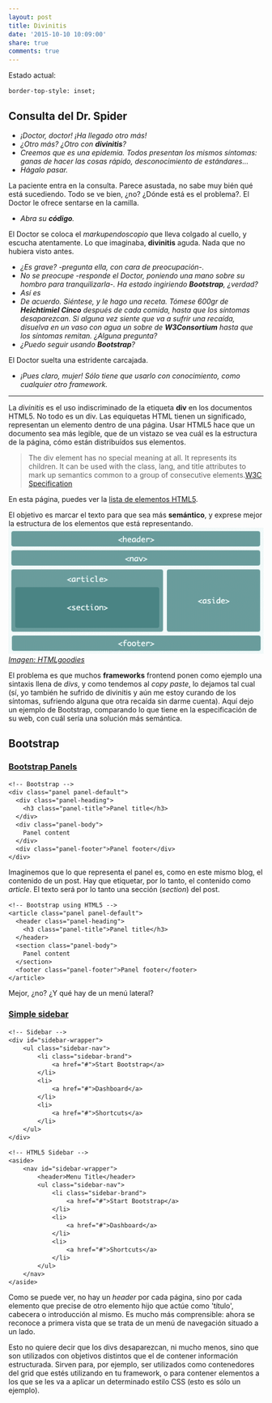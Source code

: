 ```yaml
---
layout: post
title: Divinitis
date: '2015-10-10 10:09:00'
share: true
comments: true
---
```


Estado actual:

<pre class="language-css"><code>border-top-style: inset;
</code></pre>

## Consulta del Dr. Spider
- *¡Doctor, doctor! ¡Ha llegado otro más!*
- *¿Otro más? ¿Otro con **divinitis**?*
- *Creemos que es una epidemia. Todos presentan los mismos síntomas: ganas de hacer las cosas rápido, desconocimiento de estándares...*
- *Hágalo pasar.*

La paciente entra en la consulta. Parece asustada, no sabe muy bién qué está sucediendo. Todo se ve bien, ¿no? ¿Dónde está es el problema?. El Doctor le ofrece sentarse en la camilla.

- *Abra su **código**.*

El Doctor se coloca el *markupendoscopio* que lleva colgado al cuello, y escucha atentamente. Lo que imaginaba, **divinitis** aguda. Nada que no hubiera visto antes.

- *¿Es grave? -pregunta ella, con cara de preocupación-.*
- *No se preocupe -responde el Doctor, poniendo una mano sobre su hombro para tranquilizarla-. Ha estado ingiriendo **Bootstrap**, ¿verdad?*
- *Así es*
- *De acuerdo. Siéntese, y le hago una receta. Tómese 600gr de **Heichtimiel Cinco** después de cada comida, hasta que los síntomas desaparezcan. Si alguna vez siente que va a sufrir una recaída, disuelva en un vaso con agua un sobre de **W3Consortium** hasta que los síntomas remitan. ¿Alguna pregunta?*
- *¿Puedo seguir usando **Bootstrap**?*

El Doctor suelta una estridente carcajada.
- *¡Pues claro, mujer! Sólo tiene que usarlo con conocimiento, como cualquier otro framework.*

---

La *divinitis* es el uso indiscriminado de la etiqueta **div** en los documentos HTML5. No todo es un div. Las equiquetas HTML tienen un significado, representan un elemento dentro de una página. Usar HTML5 hace que un documento sea más legible, que de un vistazo se vea cuál es la estructura de la página, cómo están distribuídos sus elementos.

> The div element has no special meaning at all. It represents its children. It can be used with the class, lang, and title attributes to mark up semantics common to a group of consecutive elements.[W3C Specification](http://www.w3.org/html/wg/drafts/html/master/Overview.html#the-div-element)

En esta página, puedes ver la [lista de elementos HTML5](https://developer.mozilla.org/es/docs/HTML/HTML5/HTML5_lista_elementos).

El objetivo es marcar el texto para que sea más **semántico**, y exprese mejor la estructura de los elementos que está representando.
![html5](/img/content/images/2015/10/html5_doc_sections.gif)
*[Imagen: HTMLgoodies](http://www.htmlgoodies.com/tutorials/html5/new-tags-in-html5.html#fbid=PKv1jfDynGj)*

El problema es que muchos **frameworks** frontend ponen como ejemplo una sintaxis llena de *divs*, y como tendemos al *copy paste*, lo dejamos tal cual (sí, yo también he sufrido de divinitis y aún me estoy curando de los síntomas, sufriendo alguna que otra recaída sin darme cuenta). Aquí dejo un ejemplo de Bootstrap, comparando lo que tiene en la especificación de su web, con cuál sería una solución más semántica.

## Bootstrap

### [Bootstrap Panels](http://getbootstrap.com/components/#panels)
```
<!-- Bootstrap -->
<div class="panel panel-default">
  <div class="panel-heading">
    <h3 class="panel-title">Panel title</h3>
  </div>
  <div class="panel-body">
    Panel content
  </div>
  <div class="panel-footer">Panel footer</div>
</div>
```

Imaginemos que lo que representa el panel es, como en este mismo blog, el contenido de un post. Hay que etiquetar, por lo tanto, el contenido como *article*. El texto será por lo tanto una sección (*section*) del post.

```
<!-- Bootstrap using HTML5 -->
<article class="panel panel-default">
  <header class="panel-heading">
    <h3 class="panel-title">Panel title</h3>
  </header>
  <section class="panel-body">
    Panel content
  </section>
  <footer class="panel-footer">Panel footer</footer>
</article>
```

Mejor, ¿no? ¿Y qué hay de un menú lateral?

### [Simple sidebar](http://startbootstrap.com/template-overviews/simple-sidebar/)
```
<!-- Sidebar -->
<div id="sidebar-wrapper">
    <ul class="sidebar-nav">
        <li class="sidebar-brand">
            <a href="#">Start Bootstrap</a>
        </li>
        <li>
            <a href="#">Dashboard</a>
        </li>
        <li>
            <a href="#">Shortcuts</a>
        </li>
    </ul>
</div>
```

```
<!-- HTML5 Sidebar -->
<aside>
    <nav id="sidebar-wrapper">
        <header>Menu Title</header>
        <ul class="sidebar-nav">
            <li class="sidebar-brand">
                <a href="#">Start Bootstrap</a>
            </li>
            <li>
                <a href="#">Dashboard</a>
            </li>
            <li>
                <a href="#">Shortcuts</a>
            </li>
        </ul>
    </nav>
</aside>
```

Como se puede ver, no hay un *header* por cada página, sino por cada elemento que precise de otro elemento hijo que actúe como 'título', cabecera o introducción al mismo. Es mucho más comprensible: ahora se reconoce a primera vista que se trata de un menú de navegación situado a un lado.

Esto no quiere decir que los divs desaparezcan, ni mucho menos, sino que son utilizados con objetivos distintos que el de contener información estructurada. Sirven para, por ejemplo, ser utilizados como contenedores del grid que estés utilizando en tu framework, o para contener elementos a los que se les va a aplicar un determinado estilo CSS (esto es sólo un ejemplo).

